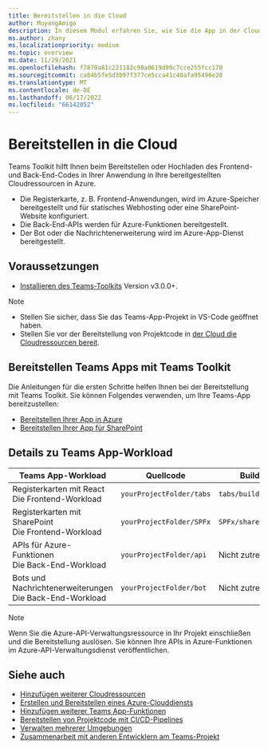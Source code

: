 ```yaml
---
title: Bereitstellen in die Cloud
author: MuyangAmigo
description: In diesem Modul erfahren Sie, wie Sie die App in der Cloud, in Azure oder SharePoint bereitstellen und Teams Apps mit Teams Toolkit bereitstellen.
ms.author: zhany
ms.localizationpriority: medium
ms.topic: overview
ms.date: 11/29/2021
ms.openlocfilehash: f7870a81c221182c98a0619d99c7cce255fcc170
ms.sourcegitcommit: ca84b5fe5d3b97f377ce5cca41c48afa95496e28
ms.translationtype: MT
ms.contentlocale: de-DE
ms.lasthandoff: 06/17/2022
ms.locfileid: "66142052"
---
```

# <a name="deploy-to-the-cloud"></a>Bereitstellen in die Cloud

Teams Toolkit hilft Ihnen beim Bereitstellen oder Hochladen des Frontend- und Back-End-Codes in Ihrer Anwendung in Ihre bereitgestellten Cloudressourcen in Azure.

* Die Registerkarte, z. B. Frontend-Anwendungen, wird im Azure-Speicher bereitgestellt und für statisches Webhosting oder eine SharePoint-Website konfiguriert.
* Die Back-End-APIs werden für Azure-Funktionen bereitgestellt.
* Der Bot oder die Nachrichtenerweiterung wird im Azure-App-Dienst bereitgestellt.

## <a name="prerequisite"></a>Voraussetzungen

* [Installieren des Teams-Toolkits](https://marketplace.visualstudio.com/items?itemName=TeamsDevApp.ms-teams-vscode-extension) Version v3.0.0+.

> [!NOTE]
>
> * Stellen Sie sicher, dass Sie das Teams-App-Projekt in VS-Code geöffnet haben.
> * Stellen Sie vor der Bereitstellung von Projektcode in [der Cloud die Cloudressourcen bereit](provision.md).

## <a name="deploy-teams-apps-using-teams-toolkit"></a>Bereitstellen Teams Apps mit Teams Toolkit

Die Anleitungen für die ersten Schritte helfen Ihnen bei der Bereitstellung mit Teams Toolkit. Sie können Folgendes verwenden, um Ihre Teams-App bereitzustellen:

* [Bereitstellen Ihrer App in Azure](/microsoftteams/platform/sbs-gs-javascript?tabs=vscode%2Cvsc%2Cviscode%2Cvcode&tutorial-step=8&branch)
* [Bereitstellen Ihrer App für SharePoint](/microsoftteams/platform/sbs-gs-spfx?tabs=vscode%2Cviscode&tutorial-step=4&branch)

## <a name="details-on-teams-app-workload"></a>Details zu Teams App-Workload

| Teams App-Workload | Quellcode | Buildartefakte| Zielressource |
|-------------|----------|---------------|---------------|
|Registerkarten mit React </br> Die Frontend-Workload| `yourProjectFolder/tabs`| `tabs/build` |Azure Storage |
|Registerkarten mit SharePoint </br> Die Frontend-Workload | `yourProjectFolder/SPFx`| `SPFx/sharepoint/solution` |SharePoint App-Katalog |
|APIs für Azure-Funktionen </br> Die Back-End-Workload | `yourProjectFolder/api`| Nicht zutreffend |Azure-Funktionen |
|Bots und Nachrichtenerweiterungen </br> Die Back-End-Workload | `yourProjectFolder/bot` | Nicht zutreffend | Azure-App-Dienst |

> [!NOTE]
> Wenn Sie die Azure-API-Verwaltungsressource in Ihr Projekt einschließen und die Bereitstellung auslösen. Sie können Ihre APIs in Azure-Funktionen im Azure-API-Verwaltungsdienst veröffentlichen.

## <a name="see-also"></a>Siehe auch

* [Hinzufügen weiterer Cloudressourcen](add-resource.md)
* [Erstellen und Bereitstellen eines Azure-Clouddiensts](/azure/cloud-services/cloud-services-how-to-create-deploy-portal)
* [Hinzufügen weiterer Teams App-Funktionen](add-capability.md)
* [Bereitstellen von Projektcode mit CI/CD-Pipelines](use-CICD-template.md)
* [Verwalten mehrerer Umgebungen](TeamsFx-multi-env.md)
* [Zusammenarbeit mit anderen Entwicklern am Teams-Projekt](TeamsFx-collaboration.md)
